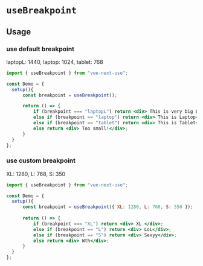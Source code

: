 # `useBreakpoint`

## Usage

### use default breakpoint

laptopL: 1440, laptop: 1024, tablet: 768

```jsx
import { useBreakpoint } from "vue-next-use";

const Demo = {
  setup(){
      const breakpoint = useBreakpoint();

      return () => {
          if (breakpoint === "laptopL") return <div> This is very big Laptop </div>;
          else if (breakpoint == "laptop") return <div> This is Laptop</div>;
          else if (breakpoint == "tablet") return <div> This is Tablet</div>;
          else return <div> Too small!</div>;
      }
  }
};
```

### use custom breakpoint

XL: 1280, L: 768, S: 350

```jsx
import { useBreakpoint } from "vue-next-use";

const Demo = {
  setup(){
      const breakpoint = useBreakpoint({ XL: 1280, L: 768, S: 350 });
      
      return () => {
          if (breakpoint === "XL") return <div> XL </div>;
          else if (breakpoint == "L") return <div> LoL</div>;
          else if (breakpoint == "S") return <div> Sexyy</div>;
          else return <div> Wth</div>;
      }
  }
};
```

